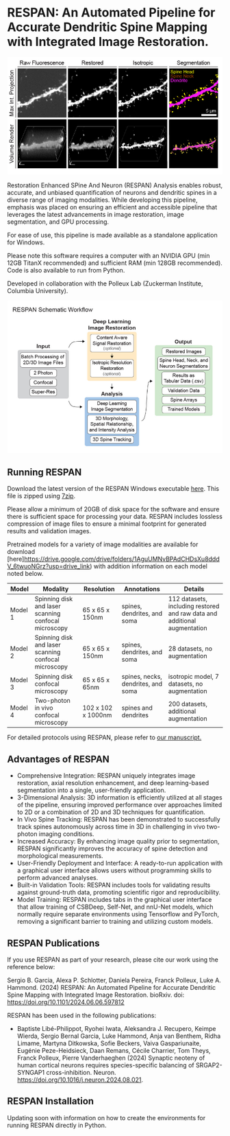 # RESPAN: An Automated Pipeline for Accurate Dendritic Spine Mapping with Integrated Image Restoration.
<p align="center">
  <img src="images/Panel 1.jpg" alt="RESPAN" width="600">
</p>
Restoration Enhanced SPine And Neuron (RESPAN) Analysis enables robust, accurate, and unbiased quantification of neurons and dendritic spines in a diverse range of imaging modalities. While developing this pipeline, emphasis was placed on ensuring an efficient and accessible pipeline that leverages the latest advancements in image restoration, image segmentation, and GPU processing. 
</p>
For ease of use, this pipeline is made available as a standalone application for Windows.</p> Please note this software requires a computer with an NVIDIA GPU (min 12GB TitanX recommended) and sufficient RAM (min 128GB recommended). Code is also available to run from Python.</p></p>
Developed in collaboration with the Polleux Lab (Zuckerman Institute, Columbia University).
</p>
<p align="center">
  <img src="images/Panel 2.jpg" alt="RESPAN" width="600">
</p>

## Running RESPAN
Download the latest version of the RESPAN Windows executable [here](https://drive.google.com/drive/folders/1MUFsFDKPBON9v7A3ZRJSUd6qjPTuI9G1?usp=drive_link). This file is zipped using [7zip](https://www.7-zip.org/). </p> Please allow a minimum of 20GB of disk space for the software and ensure there is sufficient space for processing your data. RESPAN includes lossless compression of image files to ensure a minimal footprint for generated results and validation images.</p>
Pretrained models for a variety of image modalities are available for download [here]https://drive.google.com/drive/folders/1AguUMNvBPAdCHDsXu8dddV_6twuoNGrz?usp=drive_link) with addition information on each model noted below.
  
| Model  | Modality | Resolution | Annotations | Details |
| ------------- | ------------- | ------------- | ------------- | ------------- |
| Model 1 | Spinning disk and laser scanning confocal microscopy | 65 x 65 x 150nm | spines, dendrites, and soma | 112 datasets, including restored and raw data and additional augmentation |
| Model 2 | Spinning disk and laser scanning confocal microscopy  | 65 x 65 x 150nm | spines, dendrites, and soma | 28 datasets, no augmentation |
| Model 3 | Spinning disk confocal microscopy  | 65 x 65 x 65nm | spines, necks, dendrites, and soma | isotropic model, 7 datasets, no augmentation |
| Model 4 | Two-photon in vivo confocal microscopy  | 102 x 102 x 1000nm | spines and dendrites | 200 datasets, additional augmentation |

For detailed protocols using RESPAN, please refer to [our manuscript.](https://www.biorxiv.org/content/10.1101/2024.06.06.597812)

## Advantages of RESPAN
*	Comprehensive Integration: RESPAN uniquely integrates image restoration, axial resolution enhancement, and deep learning-based segmentation into a single, user-friendly application.
*	3-Dimensional Analysis: 3D information is efficiently utilized at all stages of the pipeline, ensuring improved performance over approaches limited to 2D or a combination of 2D and 3D techniques for quantification.
*	In Vivo Spine Tracking: RESPAN has been demonstrated to successfully track spines autonomously across time in 3D in challenging in vivo two-photon imaging conditions.
*	Increased Accuracy: By enhancing image quality prior to segmentation, RESPAN significantly improves the accuracy of spine detection and morphological measurements.
*	User-Friendly Deployment and Interface: A ready-to-run application with a graphical user interface allows users without programming skills to perform advanced analyses.
*	Built-in Validation Tools: RESPAN includes tools for validating results against ground-truth data, promoting scientific rigor and reproducibility.
*	Model Training: RESPAN includes tabs in the graphical user interface that allow training of CSBDeep, Self-Net, and nnU-Net models, which normally require separate environments using Tensorflow and PyTorch, removing a significant barrier to training and utilizing custom models. 

## RESPAN Publications
If you use RESPAN as part of your research, please cite our work using the reference below:</p>
Sergio B. Garcia, Alexa P. Schlotter, Daniela Pereira, Franck Polleux, Luke A. Hammond. (2024) RESPAN: An Automated Pipeline for Accurate Dendritic Spine Mapping with Integrated Image Restoration. bioRxiv. doi: https://doi.org/10.1101/2024.06.06.597812</p></p>

RESPAN has been used in the following publications:
* Baptiste Libé-Philippot, Ryohei Iwata, Aleksandra J. Recupero, Keimpe Wierda, Sergio Bernal Garcia, Luke Hammond, Anja van Benthem, Ridha Limame, Martyna Ditkowska, Sofie Beckers, Vaiva Gaspariunaite, Eugénie Peze-Heidsieck, Daan Remans, Cécile Charrier, Tom Theys, Franck Polleux, Pierre Vanderhaeghen (2024)
Synaptic neoteny of human cortical neurons requires species-specific balancing of SRGAP2-SYNGAP1 cross-inhibition. Neuron. https://doi.org/10.1016/j.neuron.2024.08.021.


## RESPAN Installation
Updating soon with information on how to create the environments for running RESPAN directly in Python.
